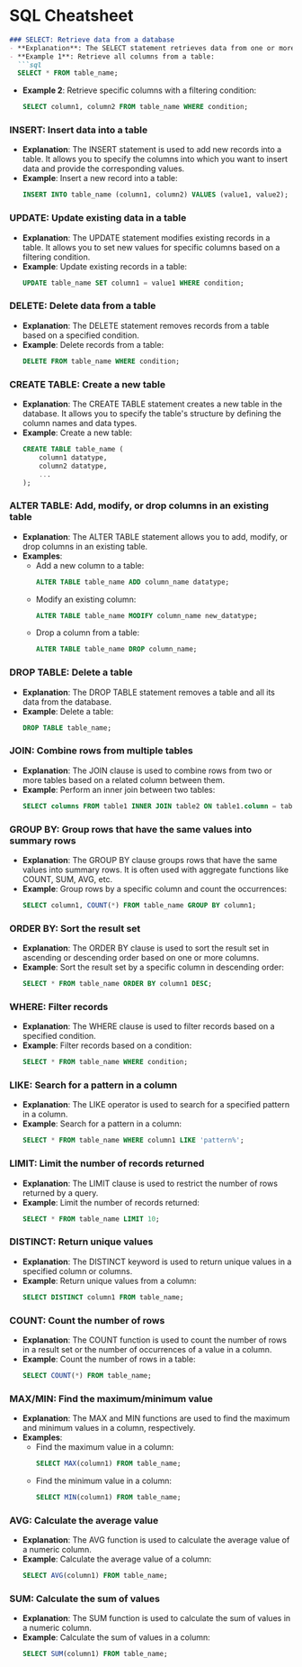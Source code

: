 # SQL Cheatsheet

```markdown
### SELECT: Retrieve data from a database
- **Explanation**: The SELECT statement retrieves data from one or more tables in a database. It allows you to specify the columns you want to retrieve and apply filtering conditions using the WHERE clause.
- **Example 1**: Retrieve all columns from a table:
  ```sql
  SELECT * FROM table_name;
  ```
- **Example 2**: Retrieve specific columns with a filtering condition:
  ```sql
  SELECT column1, column2 FROM table_name WHERE condition;
  ```

### INSERT: Insert data into a table
- **Explanation**: The INSERT statement is used to add new records into a table. It allows you to specify the columns into which you want to insert data and provide the corresponding values.
- **Example**: Insert a new record into a table:
  ```sql
  INSERT INTO table_name (column1, column2) VALUES (value1, value2);
  ```

### UPDATE: Update existing data in a table
- **Explanation**: The UPDATE statement modifies existing records in a table. It allows you to set new values for specific columns based on a filtering condition.
- **Example**: Update existing records in a table:
  ```sql
  UPDATE table_name SET column1 = value1 WHERE condition;
  ```

### DELETE: Delete data from a table
- **Explanation**: The DELETE statement removes records from a table based on a specified condition.
- **Example**: Delete records from a table:
  ```sql
  DELETE FROM table_name WHERE condition;
  ```

### CREATE TABLE: Create a new table
- **Explanation**: The CREATE TABLE statement creates a new table in the database. It allows you to specify the table's structure by defining the column names and data types.
- **Example**: Create a new table:
  ```sql
  CREATE TABLE table_name (
      column1 datatype,
      column2 datatype,
      ...
  );
  ```

### ALTER TABLE: Add, modify, or drop columns in an existing table
- **Explanation**: The ALTER TABLE statement allows you to add, modify, or drop columns in an existing table.
- **Examples**:
  - Add a new column to a table:
    ```sql
    ALTER TABLE table_name ADD column_name datatype;
    ```
  - Modify an existing column:
    ```sql
    ALTER TABLE table_name MODIFY column_name new_datatype;
    ```
  - Drop a column from a table:
    ```sql
    ALTER TABLE table_name DROP column_name;
    ```

### DROP TABLE: Delete a table
- **Explanation**: The DROP TABLE statement removes a table and all its data from the database.
- **Example**: Delete a table:
  ```sql
  DROP TABLE table_name;
  ```

### JOIN: Combine rows from multiple tables
- **Explanation**: The JOIN clause is used to combine rows from two or more tables based on a related column between them.
- **Example**: Perform an inner join between two tables:
  ```sql
  SELECT columns FROM table1 INNER JOIN table2 ON table1.column = table2.column;
  ```

### GROUP BY: Group rows that have the same values into summary rows
- **Explanation**: The GROUP BY clause groups rows that have the same values into summary rows. It is often used with aggregate functions like COUNT, SUM, AVG, etc.
- **Example**: Group rows by a specific column and count the occurrences:
  ```sql
  SELECT column1, COUNT(*) FROM table_name GROUP BY column1;
  ```

### ORDER BY: Sort the result set
- **Explanation**: The ORDER BY clause is used to sort the result set in ascending or descending order based on one or more columns.
- **Example**: Sort the result set by a specific column in descending order:
  ```sql
  SELECT * FROM table_name ORDER BY column1 DESC;
  ```

### WHERE: Filter records
- **Explanation**: The WHERE clause is used to filter records based on a specified condition.
- **Example**: Filter records based on a condition:
  ```sql
  SELECT * FROM table_name WHERE condition;
  ```

### LIKE: Search for a pattern in a column
- **Explanation**: The LIKE operator is used to search for a specified pattern in a column.
- **Example**: Search for a pattern in a column:
  ```sql
  SELECT * FROM table_name WHERE column1 LIKE 'pattern%';
  ```

### LIMIT: Limit the number of records returned
- **Explanation**: The LIMIT clause is used to restrict the number of rows returned by a query.
- **Example**: Limit the number of records returned:
  ```sql
  SELECT * FROM table_name LIMIT 10;
  ```

### DISTINCT: Return unique values
- **Explanation**: The DISTINCT keyword is used to return unique values in a specified column or columns.
- **Example**: Return unique values from a column:
  ```sql
  SELECT DISTINCT column1 FROM table_name;
  ```

### COUNT: Count the number of rows
- **Explanation**: The COUNT function is used to count the number of rows in a result set or the number of occurrences of a value in a column.
- **Example**: Count the number of rows in a table:
  ```sql
  SELECT COUNT(*) FROM table_name;
  ```

### MAX/MIN: Find the maximum/minimum value
- **Explanation**: The MAX and MIN functions are used to find the maximum and minimum values in a column, respectively.
- **Examples**:
  - Find the maximum value in a column:
    ```sql
    SELECT MAX(column1) FROM table_name;
    ```
  - Find the minimum value in a column:
    ```sql
    SELECT MIN(column1) FROM table_name;
    ```

### AVG: Calculate the average value
- **Explanation**: The AVG function is used to calculate the average value of a numeric column.
- **Example**: Calculate the average value of a column:
  ```sql
  SELECT AVG(column1) FROM table_name;
  ```

### SUM: Calculate the sum of values
- **Explanation**: The SUM function is used to calculate the sum of values in a numeric column.
- **Example**: Calculate the sum of values in a column:
  ```sql
  SELECT SUM(column1) FROM table_name;
  ```
